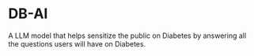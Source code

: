 # DB-AI
A LLM model that helps sensitize the public on Diabetes by answering all the questions users will have on Diabetes. 
